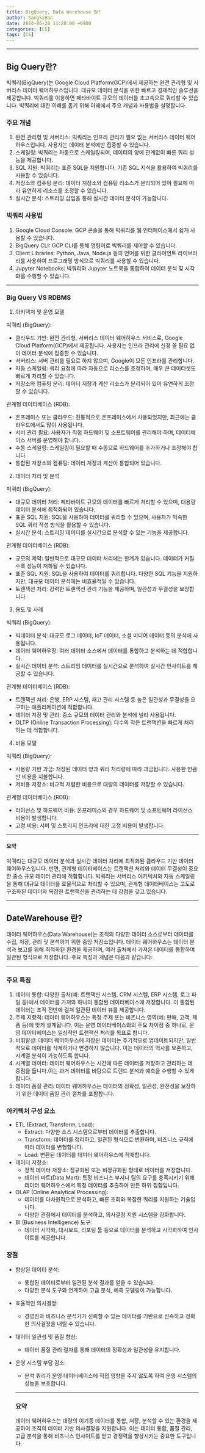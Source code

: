 ```yaml
---
title: BigQuery, Data Warehouse 란?
author: SangkiHan
date: 2024-06-20 11:20:00 +0900
categories: [CS]
tags: [CS]
---
```

------------

## Big Query란?
빅쿼리(BigQuery)는 Google Cloud Platform(GCP)에서 제공하는 완전 관리형 및 서버리스 데이터 웨어하우스입니다. 대규모 데이터 분석을 위한 빠르고 경제적인 솔루션을 제공합니다. 빅쿼리를 이용하면 페타바이트 규모의 데이터를 초고속으로 쿼리할 수 있습니다. 빅쿼리에 대한 이해를 돕기 위해 아래에서 주요 개념과 사용법을 설명합니다.

### 주요 개념
1. 완전 관리형 및 서버리스: 빅쿼리는 인프라 관리가 필요 없는 서버리스 데이터 웨어하우스입니다. 사용자는 데이터 분석에만 집중할 수 있습니다.
2. 스케일링: 빅쿼리는 자동으로 스케일링되며, 데이터의 양에 관계없이 빠른 쿼리 성능을 제공합니다.
3. SQL 지원: 빅쿼리는 표준 SQL을 지원합니다. 기존 SQL 지식을 활용하여 빅쿼리를 사용할 수 있습니다.
4. 저장소와 컴퓨팅 분리: 데이터 저장소와 컴퓨팅 리소스가 분리되어 있어 필요에 따라 유연하게 리소스를 조정할 수 있습니다.
5. 실시간 분석: 스트리밍 삽입을 통해 실시간 데이터 분석이 가능합니다.


### 빅쿼리 사용법
1. Google Cloud Console: GCP 콘솔을 통해 빅쿼리를 웹 인터페이스에서 쉽게 사용할 수 있습니다.
2. BigQuery CLI: GCP CLI를 통해 명령어로 빅쿼리를 제어할 수 있습니다.
3. Client Libraries: Python, Java, Node.js 등의 언어를 위한 클라이언트 라이브러리를 사용하여 프로그래밍 방식으로 빅쿼리를 사용할 수 있습니다.
4. Jupyter Notebooks: 빅쿼리와 Jupyter 노트북을 통합하여 데이터 분석 및 시각화를 수행할 수 있습니다.

------------

### Big Query VS RDBMS

1. 아키텍처 및 운영 모델

  빅쿼리 (BigQuery):
  + 클라우드 기반: 완전 관리형, 서버리스 데이터 웨어하우스 서비스로, Google Cloud Platform(GCP)에서 제공됩니다. 사용자는 인프라 관리에 신경 쓸 필요 없이 데이터 분석에 집중할 수 있습니다.
  + 서버리스: 서버 관리를 필요로 하지 않으며, Google이 모든 인프라를 관리합니다.
  + 자동 스케일링: 쿼리 요청에 따라 자동으로 리소스를 조정하며, 매우 큰 데이터셋도 빠르게 처리할 수 있습니다.
  + 저장소와 컴퓨팅 분리: 데이터 저장과 계산 리소스가 분리되어 있어 유연하게 조정할 수 있습니다.

  관계형 데이터베이스 (RDB):
  + 온프레미스 또는 클라우드: 전통적으로 온프레미스에서 사용되었지만, 최근에는 클라우드에서도 많이 사용됩니다.
  + 서버 관리 필요: 사용자가 직접 하드웨어 및 소프트웨어를 관리해야 하며, 데이터베이스 서버를 운영해야 합니다.
  + 수동 스케일링: 스케일링이 필요할 때 수동으로 하드웨어를 추가하거나 조정해야 합니다.
  + 통합된 저장소와 컴퓨팅: 데이터 저장과 계산이 통합되어 있습니다.

2. 데이터 처리 및 분석

  빅쿼리 (BigQuery):
  + 대규모 데이터 처리: 페타바이트 규모의 데이터를 빠르게 처리할 수 있으며, 대용량 데이터 분석에 최적화되어 있습니다.
  + 표준 SQL 지원: SQL을 사용하여 데이터를 쿼리할 수 있으며, 사용자가 익숙한 SQL 쿼리 작성 방식을 활용할 수 있습니다.
  + 실시간 분석: 스트리밍 데이터를 실시간으로 분석할 수 있는 기능을 제공합니다.

  관계형 데이터베이스 (RDB):
  + 규모의 제약: 일반적으로 대규모 데이터 처리에는 한계가 있습니다. 데이터가 커질수록 성능이 저하될 수 있습니다.
  + 표준 SQL 지원: SQL을 사용하여 데이터를 쿼리합니다. 다양한 SQL 기능을 지원하지만, 대규모 데이터 분석에는 비효율적일 수 있습니다.
  + 트랜잭션 처리: 강력한 트랜잭션 관리 기능을 제공하며, 일관성과 무결성을 보장합니다.

3. 용도 및 사례

  빅쿼리 (BigQuery):
  + 빅데이터 분석: 대규모 로그 데이터, IoT 데이터, 소셜 미디어 데이터 등의 분석에 사용됩니다.
  + 데이터 웨어하우징: 여러 데이터 소스에서 데이터를 통합하고 분석하는 데 적합합니다.
  + 실시간 데이터 분석: 스트리밍 데이터를 실시간으로 분석하여 실시간 인사이트를 제공할 수 있습니다.

  관계형 데이터베이스 (RDB):
  + 트랜잭션 처리: 은행, ERP 시스템, 재고 관리 시스템 등 높은 일관성과 무결성을 요구하는 애플리케이션에 적합합니다.
  + 데이터 저장 및 관리: 중소 규모의 데이터 관리와 분석에 널리 사용됩니다.
  + OLTP (Online Transaction Processing): 다수의 작은 트랜잭션을 빠르게 처리하는 데 적합합니다.

4. 비용 모델

  빅쿼리 (BigQuery):
  + 사용량 기반 과금: 저장된 데이터 양과 쿼리 처리량에 따라 과금됩니다. 사용한 만큼만 비용을 지불합니다.
  + 저비용 저장소: 비교적 저렴한 비용으로 대량의 데이터를 저장할 수 있습니다.

  관계형 데이터베이스 (RDB):
  + 라이선스 및 하드웨어 비용: 온프레미스의 경우 하드웨어 및 소프트웨어 라이선스 비용이 발생합니다.
  + 고정 비용: 서버 및 스토리지 인프라에 대한 고정 비용이 발생합니다.

------------

#### 요약
빅쿼리는 대규모 데이터 분석과 실시간 데이터 처리에 최적화된 클라우드 기반 데이터 웨어하우스입니다. 반면, 관계형 데이터베이스는 트랜잭션 처리와 데이터 무결성이 중요한 중소 규모 데이터 관리에 적합합니다. 빅쿼리는 서버리스 아키텍처와 자동 스케일링을 통해 대규모 데이터를 효율적으로 처리할 수 있으며, 관계형 데이터베이스는 고도로 구조화된 데이터와 복잡한 트랜잭션을 관리하는 데 강점을 갖고 있습니다.

------------

## DateWarehouse 란?
데이터 웨어하우스(Data Warehouse)는 조직의 다양한 데이터 소스로부터 데이터를 수집, 저장, 관리 및 분석하기 위한 중앙 저장소입니다. 데이터 웨어하우스는 데이터 분석과 보고를 위해 최적화된 환경을 제공하며, 여러 출처에서 가져온 데이터를 통합하여 일관된 형식으로 저장합니다. 주요 특징과 개념은 다음과 같습니다:

------------

### 주요 특징
1. 데이터 통합: 다양한 출처(예: 트랜잭션 시스템, CRM 시스템, ERP 시스템, 로그 파일 등)에서 데이터를 가져와 하나의 통합된 데이터베이스에 저장합니다. 이 통합된 데이터는 조직 전반에 걸쳐 일관된 데이터 뷰를 제공합니다.
2. 주제 지향적: 데이터 웨어하우스는 특정 주제 또는 비즈니스 영역(예: 판매, 고객, 제품 등)에 맞게 설계됩니다. 이는 운영 데이터베이스와의 주요 차이점 중 하나로, 운영 데이터베이스는 일상적인 트랜잭션 처리를 목표로 합니다.
3. 비휘발성: 데이터 웨어하우스에 저장된 데이터는 주기적으로 업데이트되지만, 일반적으로 데이터를 삭제하거나 변경하지 않습니다. 이는 데이터의 역사를 보존하고, 시계열 분석이 가능하도록 합니다.
4. 시계열 데이터: 데이터 웨어하우스는 시간에 따른 데이터를 저장하고 관리하는 데 중점을 둡니다.이는 과거 데이터를 바탕으로 트렌드 분석과 예측을 수행할 수 있게 합니다.
5. 데이터 품질 관리: 데이터 웨어하우스는 데이터의 정확성, 일관성, 완전성을 보장하기 위한 데이터 품질 관리 절차를 포함합니다.

### 아키텍처 구성 요소
+ ETL (Extract, Transform, Load):
  + Extract: 다양한 소스 시스템으로부터 데이터를 추출합니다.
  + Transform: 데이터를 정리하고, 일관된 형식으로 변환하며, 비즈니스 규칙에 따라 데이터를 변형합니다.
  + Load: 변환된 데이터를 데이터 웨어하우스에 적재합니다.
+ 데이터 저장소:
  + 정적 데이터 저장소: 정규화된 또는 비정규화된 형태로 데이터를 저장합니다.
  + 데이터 마트(Data Mart): 특정 비즈니스 부서나 팀의 요구를 충족시키기 위해 데이터 웨어하우스에서 특정 데이터를 추출하여 만든 하위 집합입니다.
+ OLAP (Online Analytical Processing):
  + 데이터를 다차원적으로 분석하고, 빠른 조회와 복잡한 쿼리를 지원하는 기술입니다.
  + 다양한 관점에서 데이터를 분석하고, 의사결정 지원 시스템을 강화합니다.
+ BI (Business Intelligence) 도구:
  + 데이터 시각화, 대시보드, 리포팅 툴 등으로 데이터를 분석하고 시각화하여 인사이트를 제공합니다.

### 장점
+ 향상된 데이터 분석:
  + 통합된 데이터로부터 일관된 분석 결과를 얻을 수 있습니다.
  + 다양한 분석 도구와 연계하여 고급 분석, 예측 모델링이 가능합니다.
+ 효율적인 의사결정:
  + 경영진과 비즈니스 분석가가 신뢰할 수 있는 데이터를 기반으로 신속하고 정확한 의사결정을 내릴 수 있습니다.
+ 데이터 일관성 및 품질 향상:
  + 데이터 품질 관리 절차를 통해 데이터의 정확성과 일관성을 유지합니다.
+ 운영 시스템 부담 감소:
  + 분석 쿼리가 운영 데이터베이스에 직접 영향을 주지 않도록 하여 운영 시스템의 성능을 보호합니다.

  ------------

  ### 요약
  데이터 웨어하우스는 대량의 이기종 데이터를 통합, 저장, 분석할 수 있는 환경을 제공하여 조직의 데이터 기반 의사결정을 지원합니다. 이는 데이터 통합, 품질 관리, 고급 분석을 통해 비즈니스 인사이트를 얻고 경쟁력을 향상시키는 중요한 도구입니다.